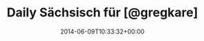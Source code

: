 ---
retweeted: false
source: <a href="http://mvilla.it/fenix" rel="nofollow">Fenix for Android</a>
entities:
  user_mentions: []
  urls: []
  symbols: []
  media:
  - expanded_url: https://twitter.com/bascht/status/475948804990959617/photo/1
    indices:
    - '32'
    - '54'
    url: http://t.co/kXvsn037Vc
    media_url: http://pbs.twimg.com/media/Bpro6oYCcAA0EZl.jpg
    id_str: '475948804609306624'
    id: '475948804609306624'
    media_url_https: https://pbs.twimg.com/media/Bpro6oYCcAA0EZl.jpg
    sizes:
      small:
        w: '680'
        h: '510'
        resize: fit
      large:
        w: '1032'
        h: '774'
        resize: fit
      thumb:
        w: '150'
        h: '150'
        resize: crop
      medium:
        w: '1032'
        h: '774'
        resize: fit
    type: photo
    display_url: pic.twitter.com/kXvsn037Vc
  hashtags: []
display_text_range:
- '0'
- '54'
favorite_count: '6'
id_str: '475948804990959617'
truncated: false
retweet_count: '1'
id: '475948804990959617'
possibly_sensitive: false
created_at: Mon Jun 09 10:33:32 +0000 2014
favorited: false
full_text: Daily Sächsisch für [@gregkare](https://twitter.com/gregkare) -
lang: de
extended_entities:
  media:
  - expanded_url: https://twitter.com/bascht/status/475948804990959617/photo/1
    indices:
    - '32'
    - '54'
    url: http://t.co/kXvsn037Vc
    media_url: http://pbs.twimg.com/media/Bpro6oYCcAA0EZl.jpg
    id_str: '475948804609306624'
    id: '475948804609306624'
    media_url_https: https://pbs.twimg.com/media/Bpro6oYCcAA0EZl.jpg
    sizes:
      small:
        w: '680'
        h: '510'
        resize: fit
      large:
        w: '1032'
        h: '774'
        resize: fit
      thumb:
        w: '150'
        h: '150'
        resize: crop
      medium:
        w: '1032'
        h: '774'
        resize: fit
    type: photo
    display_url: pic.twitter.com/kXvsn037Vc
tags:
- pesos:twitter
date: '2014-06-09T10:33:32+00:00'
src: https://twitter.com/bascht/status/475948804990959617
original_url: https://twitter.com/bascht/status/475948804990959617
type: twitter_tweet
media_url: https://img.bascht.com/twitter/pbs.twimg.com/media/Bpro6oYCcAA0EZl.jpg
text: Daily Sächsisch für [@gregkare](https://twitter.com/gregkare) -
title: Daily Sächsisch für [@gregkare]

---